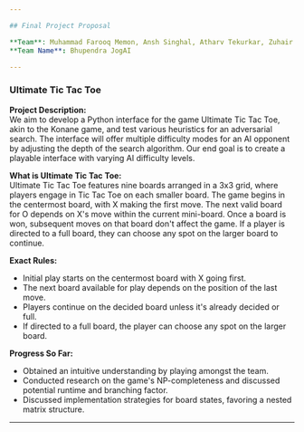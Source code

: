 ```yaml
---

## Final Project Proposal

**Team**: Muhammad Farooq Memon, Ansh Singhal, Atharv Tekurkar, Zuhair AlMassri  
**Team Name**: Bhupendra JogAI

---
```


### Ultimate Tic Tac Toe

**Project Description:**  
We aim to develop a Python interface for the game Ultimate Tic Tac Toe, akin to the Konane game, and test various heuristics for an adversarial search. The interface will offer multiple difficulty modes for an AI opponent by adjusting the depth of the search algorithm. Our end goal is to create a playable interface with varying AI difficulty levels.

**What is Ultimate Tic Tac Toe:**  
Ultimate Tic Tac Toe features nine boards arranged in a 3x3 grid, where players engage in Tic Tac Toe on each smaller board. The game begins in the centermost board, with X making the first move. The next valid board for O depends on X's move within the current mini-board. Once a board is won, subsequent moves on that board don't affect the game. If a player is directed to a full board, they can choose any spot on the larger board to continue.

**Exact Rules:**

- Initial play starts on the centermost board with X going first.
- The next board available for play depends on the position of the last move.
- Players continue on the decided board unless it's already decided or full.
- If directed to a full board, the player can choose any spot on the larger board.

**Progress So Far:**

- Obtained an intuitive understanding by playing amongst the team.
- Conducted research on the game's NP-completeness and discussed potential runtime and branching factor.
- Discussed implementation strategies for board states, favoring a nested matrix structure.

---
